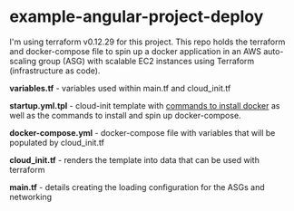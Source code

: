 # example-angular-project-deploy
I'm using terraform v0.12.29 for this project.
This repo holds the terraform and docker-compose file to spin up a docker application in an AWS auto-scaling group (ASG) with scalable EC2 instances using Terraform (infrastructure as code).

**variables.tf** - variables used within main.tf and cloud_init.tf

**startup.yml.tpl** - cloud-init template with [commands to install docker](https://docs.docker.com/engine/install/ubuntu/) as well as the commands to install and spin up docker-compose.

**docker-compose.yml** - docker-compose file with variables that will be populated by cloud_init.tf

**cloud_init.tf** - renders the template into data that can be used with terraform

**main.tf** - details creating the loading configuration for the ASGs and networking


